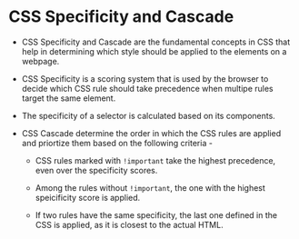 # CSS Specificity and Cascade

- CSS Specificity and Cascade are the fundamental concepts in CSS that help in determining which style should be applied to the elements on a webpage.

- CSS Specificity is a scoring system that is used by the browser to decide which CSS rule should take precedence when multipe rules target the same element.

- The specificity of a selector is calculated based on its components.

- CSS Cascade determine the order in which the CSS rules are applied and priortize them based on the following criteria -

  - CSS rules marked with `!important` take the highest precedence, even over the specificity scores.

  - Among the rules without `!important`, the one with the highest speicificity score is applied.

  - If two rules have the same specificity, the last one defined in the CSS is applied, as it is closest to the actual HTML.
